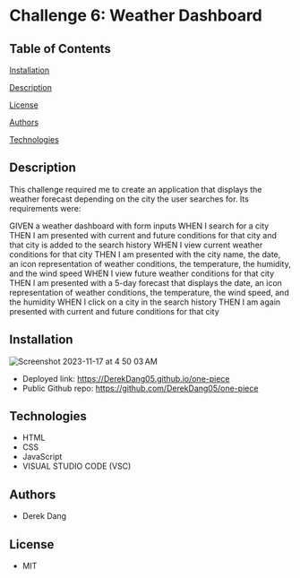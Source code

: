# Challenge 6: Weather Dashboard

## Table of Contents

[Installation](#installation)

[Description](#description)

[License](#license)

[Authors](#authors)

[Technologies](#technologies)

## Description

This challenge required me to create an application that displays the weather forecast depending on the city the user searches for. Its requirements were:

GIVEN a weather dashboard with form inputs
WHEN I search for a city
THEN I am presented with current and future conditions for that city and that city is added to the search history
WHEN I view current weather conditions for that city
THEN I am presented with the city name, the date, an icon representation of weather conditions, the temperature, the humidity, and the wind speed
WHEN I view future weather conditions for that city
THEN I am presented with a 5-day forecast that displays the date, an icon representation of weather conditions, the temperature, the wind speed, and the humidity
WHEN I click on a city in the search history
THEN I am again presented with current and future conditions for that city


## Installation

![Screenshot 2023-11-17 at 4 50 03 AM](https://github.com/DerekDang05/one-piece/assets/142350017/90eb719f-c5b6-4130-b002-5c963ee77fff)


* Deployed link: https://DerekDang05.github.io/one-piece
* Public Github repo: https://github.com/DerekDang05/one-piece

## Technologies

* HTML
* CSS
* JavaScript
* VISUAL STUDIO CODE (VSC)

## Authors

* Derek Dang

## License

* MIT
